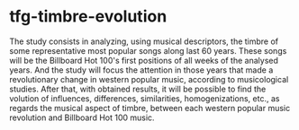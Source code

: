 # tfg-timbre-evolution
The study consists in analyzing, using musical descriptors, the timbre of some representative most popular songs along last 60 years. These songs will be the Billboard Hot 100's first positions of all weeks of the analysed years. And the study will focus the attention in those years that made a revolutionary change in western popular music, according to musicological studies. After that, with obtained results, it will be possible to find the volution of influences, differences, similarities, homogenizations, etc., as regards the musical aspect of timbre, between each western popular music revolution and Billboard Hot 100 music.
